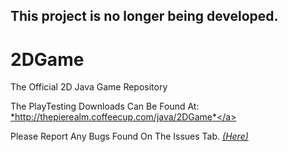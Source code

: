 ## This project is no longer being developed.
# 2DGame
The Official 2D Java Game Repository<br>

The PlayTesting Downloads Can Be Found At: <a href="http://thepierealm.coffeecup.com/java/2DGame/">*http://thepierealm.coffeecup.com/java/2DGame*</a>

Please Report Any Bugs Found On The Issues Tab. <a href="https://github.com/PieKing1215/2DGame/issues">*(Here)*</a>

